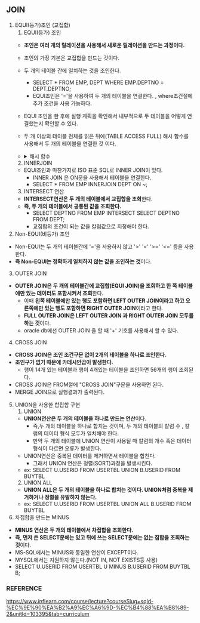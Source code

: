 ## JOIN
1. EQUI(등가)조인 (교집합)
   1. EQUI(등가) 조인
    - **조인은 여러 개의 릴레이션을 사용해서 새로운 릴레이션을 만드는 과정이다.**
    - 조인의 가장 기본은 교집합을 만드는 것이다.
    - 두 개의 테이블 간에 일치하는 것을 조인한다.
      - SELECT * FROM EMP, DEPT WHERE EMP.DEPTNO = DEPT.DEPTNO; 
      - EQUI조인은 '='을 사용하여 두 개의 테이블을 연결한다. , where조건절에 추가 조건을 사용 가능하다.
    - EQUI 조인을 한 후에 실행 계획을 확인해서 내부적으로 두 테이블을 어떻게 연결했는지 확인할 수 있다.
    - 두 개 이상의 테이블 전체를 읽은 뒤에(TABLE ACCESS FULL) 해시 함수를 사용해서 두 개의 테이블을 연결한 것 이다.
    -  <details>
       <summary>해시 함수</summary>
       <div>
         
         - 해시 함수는 테이블을 해시 메모리에 적재한 후에 해시 함수로써 연결하는 방법이다.
            - 해시 함수는 EUQI조인만 사용 가능한 방법이다.
         - `해시 조인`
            - 해시 조인은 먼저 선행 테이블을 결정하고 선행 테이블에서 주어진 조건에(where 절) 해당하는 행을 선택한다.
            - 해당 행이 선택되면 조인 키(JOIN Key)를 기준으로 해시 함수를 사용해서 해시 테이블을 메인 메모리(Main Memory)에
         
              생성하고 후행 테이블에서 주어진 조건에 만족하는 행을 찾는다.
            - 후행 테이블의 조인 키를 사용해서 해시 함수를 적용하여 해당 버킷을 검색한다.
            - 해시코드 : 메모리를 구별할 수 있는 유일한 값을 정수값을 표식

       </div>
       </details>
   2. INNERJOIN
    - EQUI조인과 마찬가지로 ISO 표준 SQL로 INNER JOIN이 있다. 
      - INNER JOIN 은 ON문을 사용해서 테이블을 연결한다.
      - SELECT * FROM EMP INNERJOIN DEPT ON ~;
   3. INTERSECT 연산
    - **INTERSECT연산은 두 개의 테이블에서 교집합을 조회**한다.
    - **즉, 두 개의 테이블에서 공통된 값을 조회한다.**
      - SELECT DEPTNO FROM EMP INTERSECT SELECT DEPTNO FROM DEPT;  
      - 교집합의 조건이 되는 값을 칼럼값으로 지정해야 한다.
2. Non-EQUI(비등가) 조인
  - Non-EQUI는 두 개의 테이블간에 '='을 사용하지 않고 '>' '<' '>=' '<=' 등을 사용한다.
  - **즉 Non-EQUI는 정확하게 일치하지 않는 값을 조인하는 것**이다.
3. OUTER JOIN
  - **OUTER JOIN은 두 개의 테이블간에 교집합(EQUI JOIN)을 조회하고 한 쪽 테이블에만 있는 데이터도 포함시켜서 조회**한다.
    - 이때 **왼쪽 테이블에만 있는 행도 포함하면 LEFT OUTER JOIN이라고 하고 오른쪽에만 있는 행도 포함하면 RIGHT OUTER JOIN**이라고 한다.
    - **FULL OUTER JOIN은 LEFT OUTER JOIN 과 RIGHT OUTER JOIN 모두를 하는 것**이다.
    - oracle db에선 OUTER JOIN 을 할 때 '+' 기호를 사용해서 할 수 있다.
4. CROSS JOIN
  - **CROSS JOIN은 조인 조건구문 없이 2개의 테이블을 하나로 조인한다.**
  - **조인구가 없기 때문에 카테시안곱이 발생한다.**
    - 행이 14개 있는 테이블과 행이 4개있는 테이블을 조인하면 56개의 행이 조회된다.
  - CROSS JOIN은 FROM절에 "CROSS JOIN"구문을 사용하면 된다.
  - MERGE JOIN으로 실행결과가 출력된다.
5. UNION을 사용한 합집합 구현
   1. UNION
     - **UNION연산은 두 개의 테이블을 하나로 만드는 연산**이다.
       - 즉,두 개의 테이블을 하나로 합치는 것이며, 두 개의 테이블의 칼럼 수 , 칼럼의 데이터 형식 모두가 일치해야 한다.
       - 만약 두 개의 테이블에 UNION 연산이 사용될 때 칼럼의 개수 혹은 데이터 형식이 다르면 오류가 발생한다.
     - UNION연산은 중복된 데이터를 제거하면서 테이블을 합친다.
       - 그래서 UNION 연산은 정렬(SORT)과정을 발생시킨다.
     - ex: SELECT U.USERID FROM USERTBL UNION B.USERID FROM BUYTBL  
   2. UNION ALL
     - **UNION ALL은 두 개의 테이블을 하나로 합치는 것이다. UNION처럼 중복을 제거하거나 정렬을 유발하지 않는다.**
     - ex: SELECT U.USERID FROM USERTBL UNION ALL B.USERID FROM BUYTBL  
 6. 차집합을 만드는 MINUS
   - **MINUS 연산은 두 개의 테이블에서 차집합을 조회한다.**
   - **즉, 먼저 쓴 SELECT문에는 있고 뒤에 쓰는 SELECT문에는 없는 집합을 조회하는 것**이다.
   - MS-SQL에서는 MINUS와 동일한 연산이 EXCEPT이다.
   - MYSQL에서는 지원하지 않는다.(NOT IN, NOT EXISTS등 사용)
   - SELECT U.USERID FROM USERTBL U MINUS B.USERID FROM BUYTBL B; 

### REFERENCE
<https://www.inflearn.com/course/lecture?courseSlug=sqld-%EC%9E%90%EA%B2%A9%EC%A6%9D-%EC%B4%88%EA%B8%89-2&unitId=103395&tab=curriculum>
